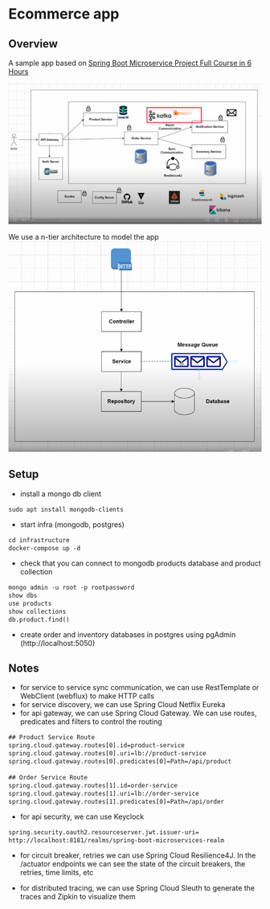 # Ecommerce app

## Overview
A sample app based on [Spring Boot Microservice Project Full Course in 6 Hours](https://www.youtube.com/watch?v=mPPhcU7oWDU)

![](images/microservices.png)

We use a n-tier architecture to model the app
![](images/ntier.png)

## Setup
- install a mongo db client
```
sudo apt install mongodb-clients
```

- start infra (mongodb, postgres)
```
cd infrastructure
docker-compose up -d
```

- check that you can connect to mongodb products database and product collection
```
mongo admin -u root -p rootpassword
show dbs
use products
show collections
db.product.find()
```

- create order and inventory databases in postgres using pgAdmin (http://localhost:5050)

## Notes
- for service to service sync communication, we can use RestTemplate or WebClient (webflux) to make HTTP calls
- for service discovery, we can use Spring Cloud Netflix Eureka
- for api gateway, we can use Spring Cloud Gateway. We can use routes, predicates and filters to control the routing

```
## Product Service Route
spring.cloud.gateway.routes[0].id=product-service
spring.cloud.gateway.routes[0].uri=lb://product-service
spring.cloud.gateway.routes[0].predicates[0]=Path=/api/product

## Order Service Route
spring.cloud.gateway.routes[1].id=order-service
spring.cloud.gateway.routes[1].uri=lb://order-service
spring.cloud.gateway.routes[1].predicates[0]=Path=/api/order
```

- for api security, we can use Keyclock

```
spring.security.oauth2.resourceserver.jwt.issuer-uri= http://localhost:8181/realms/spring-boot-microservices-realm
```

- for circuit breaker, retries we can use Spring Cloud Resilience4J. In the /actuator endpoints we can see the state of the circuit breakers, the retries, time limits, etc

- for distributed tracing, we can use Spring Cloud Sleuth to generate the traces and Zipkin to visualize them